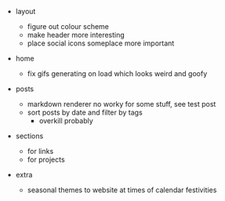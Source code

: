 - layout
	- figure out colour scheme
	- make header more interesting
	- place social icons someplace more important

- home
	- fix gifs generating on load which looks weird and goofy
- posts
	- markdown renderer no worky for some stuff, see test post
	- sort posts by date and filter by tags
		- overkill probably
- sections
	- for links
	- for projects

- extra
	- seasonal themes to website at times of calendar festivities

